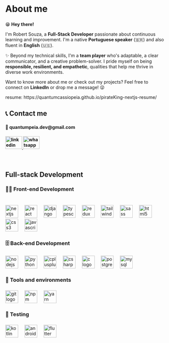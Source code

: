 <h1 align="left">About me</h1>

###

<div>
  <p>😁 <strong>Hey there!</strong></p>
  <p>
    I'm Robert Souza, a <strong>Full-Stack Developer</strong> passionate about continuous learning and improvement. I'm a native <strong>Portuguese speaker</strong> (🇧🇷) and also fluent in <strong>English</strong> (🇺🇸).
  </p>
  <p>
    ✨ Beyond my technical skills, I'm a <strong>team player</strong> who's adaptable, a clear communicator, and a creative problem-solver. I pride myself on being <strong>responsible, resilient, and empathetic</strong>, qualities that help me thrive in diverse work environments.
  </p>
  <p>
    Want to know more about me or check out my projects? Feel free to connect on <strong>LinkedIn</strong> or drop me a message! 😜
  </p>
  <p>
    resume: https://quantumcassiopeia.github.io/pirateKing-nextjs-resume/
  </p>
</div>


###

<h2 align="left">📞 Contact me</h2>

###

<div align="left">
  <h4>📧 quantumpeia.dev@gmail.com<h4/>
  <a href="https://www.linkedin.com/in/robert-rsouza/" target="_blank">
    <img src="https://raw.githubusercontent.com/maurodesouza/profile-readme-generator/master/src/assets/icons/social/linkedin/default.svg" width="52" height="40" alt="linkedin logo"  title="Robert Souza profile"/>
  </a>
  <a href="https://wa.me/5591984107575" target="_blank">
    <img src="https://raw.githubusercontent.com/maurodesouza/profile-readme-generator/master/src/assets/icons/social/whatsapp/default.svg" width="52" height="40" alt="whatsapp logo"  title="WhatsApp"/>
  </a>
</div>
<br>

###

<h2 align="left">Full-stack Development</h2>

###

<h3 align="left">🧑‍💻 Front-end Development</h3>

###

<br clear="both">

<div align="left">
  <img src="https://cdn.jsdelivr.net/gh/devicons/devicon/icons/nextjs/nextjs-original.svg" height="40" alt="nextjs logo"  title="Next.js"/>
  <img width="12" />
  <img src="https://skillicons.dev/icons?i=react" height="40" alt="react logo"  title="React"/>
  <img width="12" />
  <img src="https://cdn.jsdelivr.net/gh/devicons/devicon/icons/django/django-plain.svg" height="40" alt="django logo" title="Django" />
  <img width="12" />
  <img src="https://skillicons.dev/icons?i=ts" height="40" alt="typescript logo"  title="TypeScript"/>
  <img width="12" />
  <img src="https://cdn.jsdelivr.net/gh/devicons/devicon/icons/redux/redux-original.svg" height="40" alt="redux logo"  title="Redux"/>
  <img width="12" />
  <img src="https://cdn.simpleicons.org/tailwindcss/06B6D4" height="40" alt="tailwindcss logo" title="Tailwind" />
  <img width="12" />
  <img src="https://cdn.jsdelivr.net/gh/devicons/devicon/icons/sass/sass-original.svg" height="40" alt="sass logo"  title="Sass"/>
  <img width="12" />
  <img src="https://cdn.jsdelivr.net/gh/devicons/devicon/icons/html5/html5-original.svg" height="40" alt="html5 logo"  title="HTML5"/>
  <img width="12" />
  <img src="https://cdn.jsdelivr.net/gh/devicons/devicon/icons/css3/css3-original.svg" height="40" alt="css3 logo"  title="CSS3"/>
  <img width="12" />
  <img src="https://skillicons.dev/icons?i=js" height="40" alt="javascript logo"  title="JavaScript"/>
</div>

###

<h3 align="left">🗄️ Back-end Development</h3>

###

<div align="left">
  <img src="https://cdn.jsdelivr.net/gh/devicons/devicon/icons/nodejs/nodejs-original.svg" height="40" alt="nodejs logo" title="Node.js" />
  <img width="12" />
  <img src="https://cdn.jsdelivr.net/gh/devicons/devicon/icons/python/python-original.svg" height="40" alt="python logo"  title="Python"/>
  <img width="12" />
  <img src="https://cdn.jsdelivr.net/gh/devicons/devicon/icons/cplusplus/cplusplus-original.svg" height="40" alt="cplusplus logo"  title="C++"/>
  <img width="12" />
  <img src="https://cdn.jsdelivr.net/gh/devicons/devicon/icons/csharp/csharp-original.svg" height="40" alt="csharp logo"  title="C#"/>
  <img width="12" />
  <img src="https://cdn.jsdelivr.net/gh/devicons/devicon/icons/c/c-original.svg" height="40" alt="c logo"  title="C"/>
  <img width="12" />
  <img src="https://cdn.jsdelivr.net/gh/devicons/devicon/icons/postgresql/postgresql-original.svg" height="40" alt="postgresql logo"  title="PostgreSQL"/>
  <img width="12" />
  <img src="https://cdn.jsdelivr.net/gh/devicons/devicon/icons/mysql/mysql-original.svg" height="40" alt="mysql logo"  title="MySQL"/>
</div>

###

<h3 align="left">🔧 Tools and environments</h3>

###

<div align="left">
  <img src="https://cdn.jsdelivr.net/gh/devicons/devicon/icons/git/git-plain-wordmark.svg" height="40" alt="git logo" title="Git"  />
  <img width="12" />
  <img src="https://cdn.jsdelivr.net/gh/devicons/devicon/icons/npm/npm-original-wordmark.svg" height="40" alt="npm logo" title="npm"  />
  <img width="12" />
  <img src="https://cdn.jsdelivr.net/gh/devicons/devicon/icons/yarn/yarn-original-wordmark.svg" height="40" alt="yarn logo"  title="Yarn"/>
</div>

###

<h3 align="left">🧪 Testing</h3>

###

<div align="left">
  <img src="https://cdn.jsdelivr.net/gh/devicons/devicon/icons/kotlin/kotlin-original.svg" height="40" alt="kotlin logo"  title="Kotlin"/>
  <img width="12" />
  <img src="https://cdn.jsdelivr.net/gh/devicons/devicon/icons/androidstudio/androidstudio-original.svg" height="40" alt="androidstudio logo"  title="Android Jetpack Compose"/>
  <img width="12" />
  <img src="https://cdn.jsdelivr.net/gh/devicons/devicon/icons/flutter/flutter-original.svg" height="40" alt="flutter logo" title="Flutter" />
</div>

###
